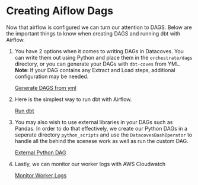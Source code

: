 # Creating Aiflow Dags
Now that airflow is configured we can turn our attention to DAGS. Below are the important things to know when creating DAGS and running dbt with Airflow.

1. You have 2 options when it comes to writing DAGs in Datacoves. You can write them out using Python and place them in the `orchestrate/dags` directory, or you can generate your DAGs with `dbt-coves` from YML. **Note**: If your DAG contains any Extract and Load steps, additional configuration may be needed.
    
    <a href="/#/how-tos/airflow/generate-dags-from-yml" target="_blank" rel="noopener">Generate DAGS from yml</a>

2. Here is the simplest way to run dbt with Airflow.

    <a href="/#/how-tos/airflow/run-dbt" target="_blank" rel="noopener">Run dbt</a>

3. You may also wish to use external libraries in your DAGs such as Pandas. In order to do that effectively, we create our Python DAGs in a seperate directory `python_scripts` and use the `DatacovesBashOperator` to handle all the behind the scenese work as well as run the custom DAG.

    <a href="/#/how-tos/airflow/external-python-dag" target="_blank" rel="noopener">External Python DAG</a>


4. Lastly, we can monitor our worker logs with AWS Cloudwatch

    <a href="/#/how-tos/airflow/worker-logs" target="_blank" rel="noopener">Monitor Worker Logs</a>